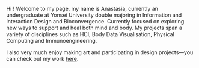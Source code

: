 Hi ! Welcome to my page, my name is Anastasia, currently an undergraduate at Yonsei University double majoring in Information and Interaction Design and Bioconvergence. Currently focused on exploring new ways to support and heal both mind and body. My projects span a variety of disciplines such as HCI, Body Data Visualisation, Physical Computing and Immunoengineering.




I also very much enjoy making art and participating in design projects—you can check out my work [here]((https://airehtuele.github.io/projects/)).
